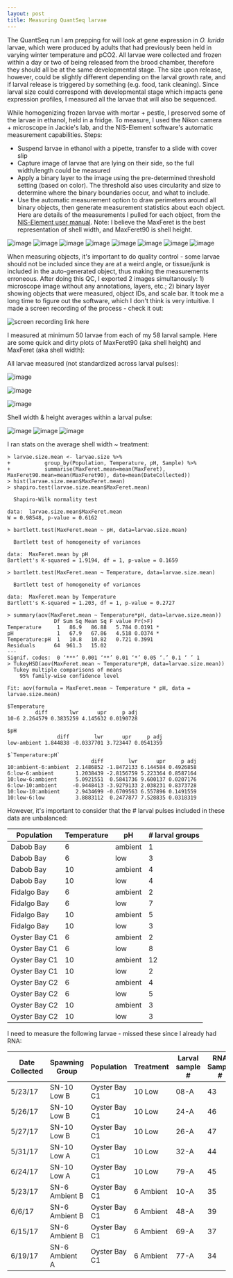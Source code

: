 ```yaml
---
layout: post
title: Measuring QuantSeq larvae 
---
```


The QuantSeq run I am prepping for will look at gene expression in _O. lurida_ larvae, which were produced by adults that had previously been held in varying winter temperature and pCO2.  All larvae were collected and frozen within a day or two of being released from the brood chamber, therefore they should all be at the same developmental stage. The size upon release, however, could be slightly different depending on the larval growth rate, and if larval release is triggered by something (e.g. food, tank cleaning).  Since larval size could correspond with developmental stage which impacts gene expression profiles, I measured all the larvae that will also be sequenced.  

While homogenizing frozen larvae with mortar + pestle, I preserved some of the larvae in ethanol, held in a fridge. To measure, I used the Nikon camera + microscope in Jackie's lab, and the NIS-Element software's automatic measurement capabilities. Steps: 

- Suspend larvae in ethanol with a pipette, transfer to a slide with cover slip  
- Capture image of larvae that are lying on their side, so the full width/length could be measured 
- Apply a binary layer to the image using the pre-determined threshold setting (based on color). The threshold also uses circularity and size to determine where the binary boundaries occur, and what to include. 
- Use the automatic measurement option to draw perimeters around all binary objects, then generate measurement statistics about each object. Here are details of the measurements  I pulled for each object, from the [NIS-Element user manual](http://www.mvi-inc.com/wp-content/uploads/NIS_4.00_D_User_Guide.pdf). Note: I believe the MaxFeret is the best representation of shell width, and MaxFeret90 is shell height.  

![image](https://user-images.githubusercontent.com/17264765/63718872-74676880-c800-11e9-896a-11854c334f54.png)
![image](https://user-images.githubusercontent.com/17264765/63718648-e4292380-c7ff-11e9-903c-96a5ee4e0e47.png)
![image](https://user-images.githubusercontent.com/17264765/63718724-120e6800-c800-11e9-8b22-ce8922b2e7e9.png)
![image](https://user-images.githubusercontent.com/17264765/63718769-336f5400-c800-11e9-8faf-750a1e7c9013.png)
![image](https://user-images.githubusercontent.com/17264765/63718811-47b35100-c800-11e9-86d0-094fe072d6a6.png)
![image](https://user-images.githubusercontent.com/17264765/63718834-5ac62100-c800-11e9-87a8-b0e3930632c5.png)
![image](https://user-images.githubusercontent.com/17264765/63718943-a8428e00-c800-11e9-9707-ee5bbe326ffd.png)
![image](https://user-images.githubusercontent.com/17264765/63718921-952fbe00-c800-11e9-9d8a-5b78bb24bf80.png)

When measuring objects, it's important to do quality control - some larvae should not be included since they are at a weird angle, or tissue/junk is included in the auto-generated object, thus making the measurements erroneous. After doing this QC, I exported 2 images simultanously: 1) microscope image without any annotations, layers, etc.; 2) binary layer showing objects that were measured, object IDs, and scale bar. It took me a long time to figure out the software, which I don't think is very intuitive. I made a screen recording of the process - check it out: 

![screen recording link here]()

I measured at minimum 50 larvae from each of my 58 larval sample. Here are some quick and dirty plots of MaxFeret90 (aka shell height) and MaxFeret (aka shell width): 

All larvae measured (not standardized across larval pulses): 

![image](https://user-images.githubusercontent.com/17264765/63728085-50fbe800-c817-11e9-8325-3c1e9fc50ee2.png)

![image](https://user-images.githubusercontent.com/17264765/63728113-66711200-c817-11e9-9e55-7815390fc2c7.png)

![image](https://user-images.githubusercontent.com/17264765/63728170-915b6600-c817-11e9-941c-73cebfa5fc15.png)

Shell width & height averages within a larval pulse: 

![image](https://user-images.githubusercontent.com/17264765/63731714-c1116a80-c825-11e9-8157-3de319917b07.png)
![image](https://user-images.githubusercontent.com/17264765/63731722-cbcbff80-c825-11e9-85dd-95ccee05f11b.png)
![image](https://user-images.githubusercontent.com/17264765/63731824-5ad91780-c826-11e9-8998-64e5ddfcdb07.png)

I ran stats on the average shell width ~ treatment: 

    > larvae.size.mean <- larvae.size %>%
    +           group_by(Population, Temperature, pH, Sample) %>%
    +           summarise(MaxFeret.mean=mean(MaxFeret), MaxFeret90.mean=mean(MaxFeret90), date=mean(DateCollected))
    > hist(larvae.size.mean$MaxFeret.mean)
    > shapiro.test(larvae.size.mean$MaxFeret.mean)

      Shapiro-Wilk normality test

    data:  larvae.size.mean$MaxFeret.mean
    W = 0.98548, p-value = 0.6162

    > bartlett.test(MaxFeret.mean ~ pH, data=larvae.size.mean)

      Bartlett test of homogeneity of variances

    data:  MaxFeret.mean by pH
    Bartlett's K-squared = 1.9194, df = 1, p-value = 0.1659

    > bartlett.test(MaxFeret.mean ~ Temperature, data=larvae.size.mean)

      Bartlett test of homogeneity of variances

    data:  MaxFeret.mean by Temperature
    Bartlett's K-squared = 1.203, df = 1, p-value = 0.2727

    > summary(aov(MaxFeret.mean ~ Temperature*pH, data=larvae.size.mean))
                   Df Sum Sq Mean Sq F value Pr(>F)  
    Temperature     1   86.9   86.88   5.784 0.0191 *
    pH              1   67.9   67.86   4.518 0.0374 *
    Temperature:pH  1   10.8   10.82   0.721 0.3991  
    Residuals      64  961.3   15.02                 
    ---
    Signif. codes:  0 ‘***’ 0.001 ‘**’ 0.01 ‘*’ 0.05 ‘.’ 0.1 ‘ ’ 1
    > TukeyHSD(aov(MaxFeret.mean ~ Temperature*pH, data=larvae.size.mean))
      Tukey multiple comparisons of means
        95% family-wise confidence level

    Fit: aov(formula = MaxFeret.mean ~ Temperature * pH, data = larvae.size.mean)

    $Temperature
             diff       lwr      upr     p adj
    10-6 2.264579 0.3835259 4.145632 0.0190728

    $pH
                    diff        lwr      upr     p adj
    low-ambient 1.844838 -0.0337701 3.723447 0.0541359

    $`Temperature:pH`
                               diff        lwr      upr     p adj
    10:ambient-6:ambient  2.1486852 -1.8472133 6.144584 0.4926858
    6:low-6:ambient       1.2038439 -2.8156759 5.223364 0.8587164
    10:low-6:ambient      5.0921551  0.5841736 9.600137 0.0207176
    6:low-10:ambient     -0.9448413 -3.9279133 2.038231 0.8373728
    10:low-10:ambient     2.9434699 -0.6709563 6.557896 0.1491559
    10:low-6:low          3.8883112  0.2477877 7.528835 0.0318319



However, it's important to consider that the # larval pulses included in these data are unbalanced: 

| Population    | Temperature | pH      | # larval groups |
|---------------|-------------|---------|-----------------|
| Dabob Bay     | 6           | ambient | 1               |
| Dabob Bay     | 6           | low     | 3               |
| Dabob Bay     | 10          | ambient | 4               |
| Dabob Bay     | 10          | low     | 4               |
| Fidalgo Bay   | 6           | ambient | 2               |
| Fidalgo Bay   | 6           | low     | 7               |
| Fidalgo Bay   | 10          | ambient | 5               |
| Fidalgo Bay   | 10          | low     | 3               |
| Oyster Bay C1 | 6           | ambient | 2               |
| Oyster Bay C1 | 6           | low     | 8               |
| Oyster Bay C1 | 10          | ambient | 12              |
| Oyster Bay C1 | 10          | low     | 2               |
| Oyster Bay C2 | 6           | ambient | 4               |
| Oyster Bay C2 | 6           | low     | 5               |
| Oyster Bay C2 | 10          | ambient | 3               |
| Oyster Bay C2 | 10          | low     | 3               |

I need to measure the following larvae - missed these since I already had RNA:  

| Date Collected | Spawning Group | Population    | Treatment | Larval sample # | RNA Sample # | Date homogenized |
|----------------|----------------|---------------|-----------|-----------------|--------------|------------------|
| 5/23/17        | SN-10 Low B    | Oyster Bay C1 | 10 Low    | 08-A            | 43           | na               |
| 5/26/17        | SN-10 Low B    | Oyster Bay C1 | 10 Low    | 24-A            | 46           | na               |
| 5/27/17        | SN-10 Low B    | Oyster Bay C1 | 10 Low    | 26-A            | 47           | na               |
| 5/31/17        | SN-10 Low A    | Oyster Bay C1 | 10 Low    | 32-A            | 44           | na               |
| 6/24/17        | SN-10 Low A    | Oyster Bay C1 | 10 Low    | 79-A            | 45           | na               |
| 5/23/17        | SN-6 Ambient B | Oyster Bay C1 | 6 Ambient | 10-A            | 35           | na               |
| 6/6/17         | SN-6 Ambient B | Oyster Bay C1 | 6 Ambient | 48-A            | 39           | na               |
| 6/15/17        | SN-6 Ambient B | Oyster Bay C1 | 6 Ambient | 69-A            | 37           | na               |
| 6/19/17        | SN-6 Ambient A | Oyster Bay C1 | 6 Ambient | 77-A            | 34           | na               |

